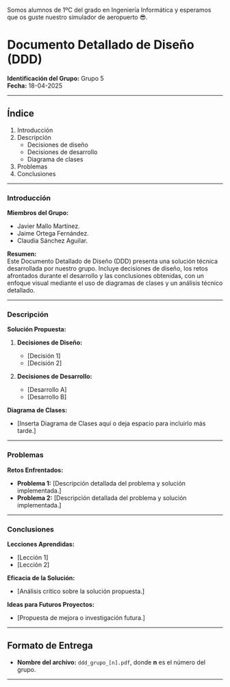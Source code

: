 Somos alumnos de 1ºC del grado en Ingeniería Informática y esperamos que os guste nuestro simulador de aeropuerto 😎.

# Documento Detallado de Diseño (DDD)

**Identificación del Grupo:** Grupo 5  
**Fecha:** 18-04-2025

---

## Índice
1. Introducción
2. Descripción
   - Decisiones de diseño
   - Decisiones de desarrollo
   - Diagrama de clases
3. Problemas
4. Conclusiones

---

### Introducción
**Miembros del Grupo:**  
- Javier Mallo Martínez.  
- Jaime Ortega Fernández.
- Claudia Sánchez Aguilar.  

**Resumen:**  
Este Documento Detallado de Diseño (DDD) presenta una solución técnica desarrollada por nuestro grupo. Incluye decisiones de diseño, los retos afrontados durante el desarrollo y las conclusiones obtenidas, con un enfoque visual mediante el uso de diagramas de clases y un análisis técnico detallado.

---

### Descripción
**Solución Propuesta:**  
1. **Decisiones de Diseño:**  
   - [Decisión 1]  
   - [Decisión 2]  

2. **Decisiones de Desarrollo:**  
   - [Desarrollo A]  
   - [Desarrollo B]  

**Diagrama de Clases:**  
- [Inserta Diagrama de Clases aquí o deja espacio para incluirlo más tarde.]

---

### Problemas
**Retos Enfrentados:**  
- **Problema 1:** [Descripción detallada del problema y solución implementada.]  
- **Problema 2:** [Descripción detallada del problema y solución implementada.]

---

### Conclusiones
**Lecciones Aprendidas:**  
- [Lección 1]  
- [Lección 2]  

**Eficacia de la Solución:**  
- [Análisis crítico sobre la solución propuesta.]

**Ideas para Futuros Proyectos:**  
- [Propuesta de mejora o investigación futura.]

---

## Formato de Entrega
- **Nombre del archivo:** `ddd_grupo_[n].pdf`, donde **n** es el número del grupo.

---